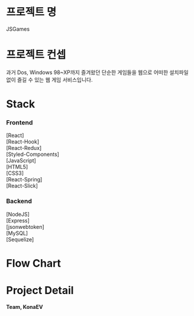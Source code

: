 # 프로젝트 명

JSGames

# 프로젝트 컨셉

과거 Dos, Windows 98~XP까지 즐겨왔던 단순한 게임들을 웹으로 어떠한 설치파일 없이 즐길 수 있는 웹 게임 서비스입니다.

# Stack

### Frontend

[React]<br />
[React-Hook]<br />
[React-Redux]<br />
[Styled-Components]<br />
[JavaScript]<br />
[HTML5]<br />
[CSS3]<br />
[React-Spring]<br />
[React-Slick]<br />

### Backend

[NodeJS]<br />
[Express]<br />
[jsonwebtoken]<br />
[MySQL]<br />
[Sequelize]<br />

# Flow Chart

# Project Detail

**Team, KonaEV**
